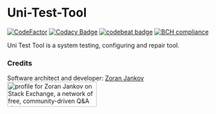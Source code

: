 # Uni-Test-Tool

[![CodeFactor](https://www.codefactor.io/repository/github/zoran-jankov/uni-test-tool/badge)](https://www.codefactor.io/repository/github/zoran-jankov/uni-test-tool)
[![Codacy Badge](https://app.codacy.com/project/badge/Grade/069f1048d01e4a9da81ad94acae01f7b)](https://www.codacy.com/manual/zoran.jankov.87/Uni-Test-Tool?utm_source=github.com&amp;utm_medium=referral&amp;utm_content=Zoran-Jankov/Uni-Test-Tool&amp;utm_campaign=Badge_Grade)
[![codebeat badge](https://codebeat.co/badges/80c82c46-aa5d-4ff4-ad18-d718470f427e)](https://codebeat.co/projects/github-com-zoran-jankov-uni-test-tool-master)
[![BCH compliance](https://bettercodehub.com/edge/badge/Zoran-Jankov/Uni-Test-Tool?branch=master)](https://bettercodehub.com/)

Uni Test Tool is a system testing, configuring and repair tool.

### Credits
Software architect and developer:  [Zoran Jankov](https://www.linkedin.com/in/zoran-jankov-b1054b196/)
<a href="https://stackexchange.com/users/12947676/zoran-jankov"><img src="https://stackexchange.com/users/flair/12947676.png" width="208" height="58" alt="profile for Zoran Jankov on Stack Exchange, a network of free, community-driven Q&amp;A sites" title="profile for Zoran Jankov on Stack Exchange, a network of free, community-driven Q&amp;A sites" /></a>
